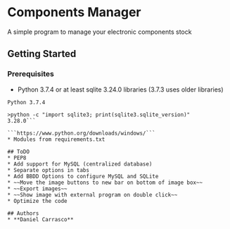 # Components Manager

A simple program to manage your electronic components stock

## Getting Started

### Prerequisites

* Python 3.7.4 or at least sqlite 3.24.0 libraries (3.7.3 uses older libraries)
```>python --version
Python 3.7.4

>python -c "import sqlite3; print(sqlite3.sqlite_version)"
3.28.0```

```https://www.python.org/downloads/windows/```
* Modules from requirements.txt

## ToDO
* PEP8
* Add support for MySQL (centralized database)
* Separate options in tabs
* Add BBDD Options to configure MySQL and SQLite
* ~~Move the image buttons to new bar on bottom of image box~~
* ~~Export images~~
* ~~Show image with external program on double click~~
* Optimize the code

## Authors
* **Daniel Carrasco**